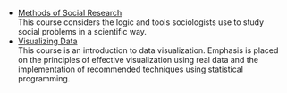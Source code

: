 

- [Methods of Social Research](methods_social_research.md) <br> 
This course considers the logic and tools sociologists use to study social problems in a scientific way.
- [Visualizing Data](data_viz.md) <br> 
This course is an introduction to data visualization. Emphasis is placed on the principles of effective visualization using real data and the implementation of recommended techniques using statistical programming. 
